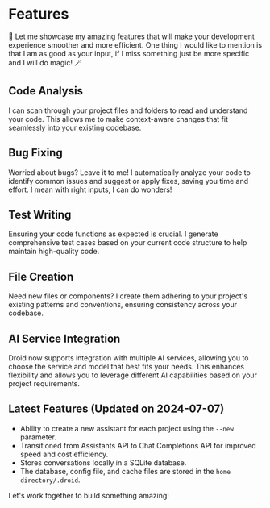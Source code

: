 # Features

🤖 Let me showcase my amazing features that will make your development experience smoother and more efficient. One thing I would like to mention is that I am as good as your input, if I miss something just be more specific and I will do magic! 🪄 

## Code Analysis

I can scan through your project files and folders to read and understand your code. This allows me to make context-aware changes that fit seamlessly into your existing codebase.

## Bug Fixing

Worried about bugs? Leave it to me! I automatically analyze your code to identify common issues and suggest or apply fixes, saving you time and effort. I mean with right inputs, I can do wonders!

## Test Writing

Ensuring your code functions as expected is crucial. I generate comprehensive test cases based on your current code structure to help maintain high-quality code.

## File Creation

Need new files or components? I create them adhering to your project's existing patterns and conventions, ensuring consistency across your codebase.

## AI Service Integration

Droid now supports integration with multiple AI services, allowing you to choose the service and model that best fits your needs. This enhances flexibility and allows you to leverage different AI capabilities based on your project requirements.

## Latest Features (Updated on 2024-07-07)

- Ability to create a new assistant for each project using the `--new` parameter.
- Transitioned from Assistants API to Chat Completions API for improved speed and cost efficiency.
- Stores conversations locally in a SQLite database.
- The database, config file, and cache files are stored in the `home directory/.droid`.

Let's work together to build something amazing!